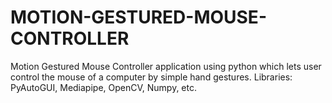 # MOTION-GESTURED-MOUSE-CONTROLLER
Motion Gestured Mouse Controller application using python which lets user control the mouse of a computer by simple hand gestures.  Libraries: PyAutoGUI, Mediapipe, OpenCV, Numpy, etc. 
